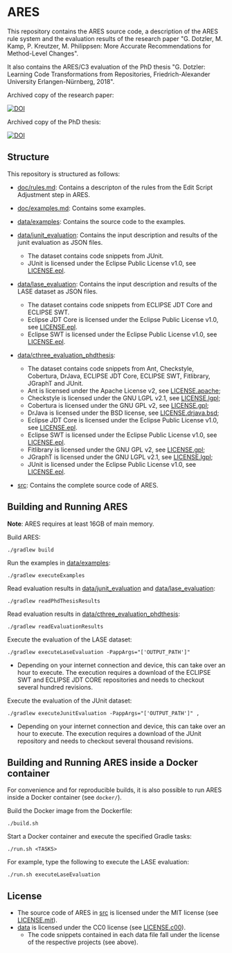 # ARES

This repository contains the ARES source code, a description of the ARES rule system and the evaluation results of the research paper 
"G.  Dotzler, M. Kamp, P. Kreutzer, M. Philippsen: More Accurate Recommendations for Method-Level Changes".

It also contains the ARES/C3 evaluation of the PhD thesis "G. Dotzler: Learning Code Transformations from Repositories, Friedrich-Alexander University Erlangen-Nürnberg, 2018".

Archived copy of the research paper: 

[![DOI](https://zenodo.org/badge/90181502.svg)](https://zenodo.org/badge/latestdoi/90181502)

Archived copy of the PhD thesis:

[![DOI](https://zenodo.org/badge/90181502.svg)](https://zenodo.org/badge/latestdoi/90181502)

## Structure

This repository is structured as follows:
- [doc/rules.md](doc/rules.md): Contains a descripton of the rules from the Edit Script Adjustment step in ARES.
- [doc/examples.md](doc/examples.md): Contains some examples.
- [data/examples](data/examples): Contains the source code to the examples.
- [data/junit_evaluation](data/junit_evaluation): Contains the input description and results of the junit evaluation as JSON files.
  - The dataset contains code snippets from JUnit.
  - JUnit is licensed under the Eclipse Public License v1.0, see [LICENSE.epl](LICENSE.epl).
- [data/lase_evaluation](data/lase_evaluation): Contains the input description and results of the LASE dataset as JSON files.
  - The dataset contains code snippets from ECLIPSE JDT Core and ECLIPSE SWT.
  - Eclipse JDT Core is licensed under the Eclipse Public License v1.0, see [LICENSE.epl](LICENSE.epl).
  - Eclipse SWT is licensed under the Eclipse Public License v1.0, see [LICENSE.epl](LICENSE.epl).
- [data/cthree_evaluation_phdthesis](data/cthree_evaluation_phdthesis):
  - The dataset contains code snippets from Ant, Checkstyle, Cobertura, DrJava, ECLIPSE JDT Core, ECLIPSE SWT, Fitlibrary,
JGraphT and JUnit.
  - Ant is licensed under the Apache License v2, see [LICENSE.apache](LICENSE.apache);
  - Checkstyle is licensed under the GNU LGPL v2.1, see [LICENSE.lgpl](LICENSE.lgpl);
  - Cobertura is licensed under the GNU GPL v2, see [LICENSE.gpl](LICENSE.gpl);
  - DrJava is licensed under the BSD license, see [LICENSE.drjava.bsd](LICENSE.drjava.bsd);
  - Eclipse JDT Core is licensed under the Eclipse Public License v1.0, see [LICENSE.epl](LICENSE.epl).
  - Eclipse SWT is licensed under the Eclipse Public License v1.0, see [LICENSE.epl](LICENSE.epl).
  - Fitlibrary is licensed under the GNU GPL v2, see [LICENSE.gpl](LICENSE.gpl);
  - JGraphT is licensed under the GNU LGPL v2.1, see [LICENSE.lgpl](LICENSE.lgpl);
  - JUnit is licensed under the Eclipse Public License v1.0, see [LICENSE.epl](LICENSE.epl).




- [src](src): Contains the complete source code of ARES.

## Building and Running ARES

**Note**: ARES requires at least 16GB of main memory.

Build ARES:

```
./gradlew build
```

Run the examples in  [data/examples](data/examples):
```
./gradlew executeExamples
```

Read evaluation results in  [data/junit_evaluation](data/junit_evaluation) and  [data/lase_evaluation](data/lase_evaluation):
```
./gradlew readPhdThesisResults
```
Read evaluation results in  [data/cthree_evaluation_phdthesis](data/cthree_evaluation_phdthesis):
```
./gradlew readEvaluationResults
```

Execute the evaluation of the LASE dataset:
```
./gradlew executeLaseEvaluation -PappArgs="['OUTPUT_PATH']" 
```
- Depending on your internet connection and device, this can take over an hour to execute. The execution requires a download of the ECLIPSE SWT and ECLIPSE JDT CORE repositories and needs to checkout several hundred revisions.

Execute the evaluation of the JUnit dataset:
```
./gradlew executeJunitEvaluation -PappArgs="['OUTPUT_PATH']" ,
```
- Depending on your internet connection and device, this can take over an hour to execute. The execution requires a download of the JUnit repository and needs to checkout several thousand revisions.


## Building and Running ARES inside a Docker container

For convenience and for reproducible builds, it is also possible to run ARES inside a Docker container (see `docker/`).

Build the Docker image from the Dockerfile:

```
./build.sh
```

Start a Docker container and execute the specified Gradle tasks:

```
./run.sh <TASKS>
```

For example, type the following to execute the LASE evaluation:

```
./run.sh executeLaseEvaluation
```


## License

- The source code of ARES in [src](src) is licensed under the MIT license (see [LICENSE.mit](LICENSE.mit)).
- [data](data) is licensed under the CC0 license (see [LICENSE.c00](LICENSE.cc0)).
  - The code snippets contained in each data file fall under the license of the respective projects (see above).


